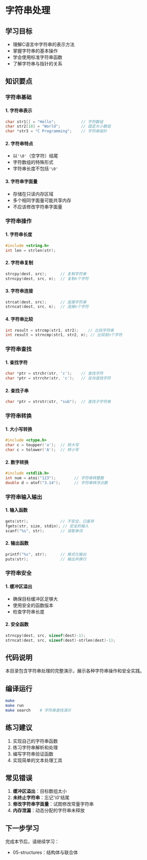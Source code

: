 # 字符串处理

## 学习目标
- 理解C语言中字符串的表示方法
- 掌握字符串的基本操作
- 学会使用标准字符串函数
- 了解字符串与指针的关系

## 知识要点

### 字符串基础

#### 1. 字符串表示
```c
char str1[] = "Hello";           // 字符数组
char str2[10] = "World";         // 固定大小数组
char *str3 = "C Programming";    // 字符串指针
```

#### 2. 字符串特点
- 以`'\0'`（空字符）结尾
- 字符数组的特殊形式
- 字符串长度不包括`'\0'`

#### 3. 字符串字面量
- 存储在只读内存区域
- 多个相同字面量可能共享内存
- 不应该修改字符串字面量

### 字符串操作

#### 1. 字符串长度
```c
#include <string.h>
int len = strlen(str);
```

#### 2. 字符串复制
```c
strcpy(dest, src);      // 复制字符串
strncpy(dest, src, n);  // 复制n个字符
```

#### 3. 字符串连接
```c
strcat(dest, src);      // 连接字符串
strncat(dest, src, n);  // 连接n个字符
```

#### 4. 字符串比较
```c
int result = strcmp(str1, str2);    // 比较字符串
int result = strncmp(str1, str2, n); // 比较前n个字符
```

### 字符串查找

#### 1. 查找字符
```c
char *ptr = strchr(str, 'c');    // 查找字符
char *ptr = strrchr(str, 'c');   // 反向查找字符
```

#### 2. 查找子串
```c
char *ptr = strstr(str, "sub");  // 查找子字符串
```

### 字符串转换

#### 1. 大小写转换
```c
#include <ctype.h>
char c = toupper('a');  // 转大写
char c = tolower('A');  // 转小写
```

#### 2. 数字转换
```c
#include <stdlib.h>
int num = atoi("123");        // 字符串转整数
double d = atof("3.14");      // 字符串转浮点数
```

### 字符串输入输出

#### 1. 输入函数
```c
gets(str);              // 不安全，已废弃
fgets(str, size, stdin); // 安全的输入
scanf("%s", str);       // 读取单词
```

#### 2. 输出函数
```c
printf("%s", str);      // 格式化输出
puts(str);              // 输出并换行
```

### 字符串安全

#### 1. 缓冲区溢出
- 确保目标缓冲区足够大
- 使用安全的函数版本
- 检查字符串长度

#### 2. 安全函数
```c
strncpy(dest, src, sizeof(dest)-1);
strncat(dest, src, sizeof(dest)-strlen(dest)-1);
```

## 代码说明
本目录包含字符串处理的完整演示，展示各种字符串操作和安全实践。

## 编译运行
```bash
make
make run
make search    # 字符串查找演示
```

## 练习建议
1. 实现自己的字符串函数
2. 练习字符串解析和处理
3. 编写字符串验证函数
4. 实现简单的文本处理工具

## 常见错误
1. **缓冲区溢出**：目标数组太小
2. **未终止字符串**：忘记'\0'结尾
3. **修改字符串字面量**：试图修改常量字符串
4. **内存泄漏**：动态分配的字符串未释放

## 下一步学习
完成本节后，请继续学习：
- 05-structures：结构体与联合体
